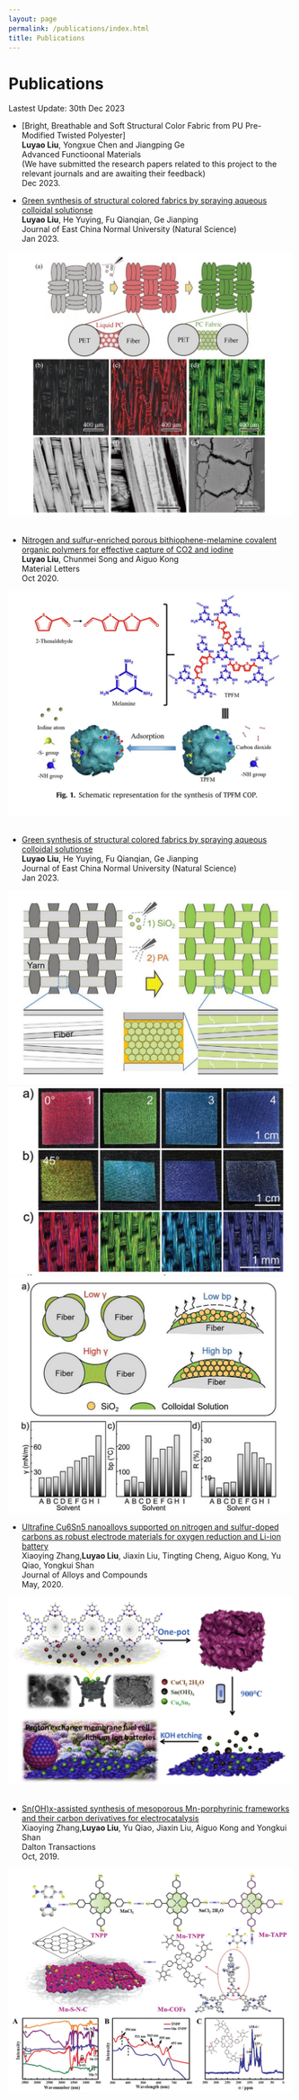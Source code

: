 ```yaml
---
layout: page
permalink: /publications/index.html
title: Publications
---
```


# Publications

Lastest Update: 30th Dec 2023 


- [Bright, Breathable and Soft Structural Color Fabric from PU Pre-Modified Twisted Polyester]<br>**Luyao Liu**, Yongxue Chen and Jiangping Ge<br>Advanced Functioonal Materials<br>(We have submitted the research papers related to this project to the relevant journals and are awaiting their feedback)<br>Dec 2023.

- [Green synthesis of structural colored fabrics by spraying aqueous colloidal solutionse](https://Alina-LuyaoLiu.github.io/mypaper/H2O.pdf)<br>**Luyao Liu**, He Yuying, Fu Qianqian, Ge Jianping<br>Journal of East China Normal University (Natural Science)<br>Jan 2023.
<div>
<img src="/images/ECNU.jpg">
</div>
<br>

- [Nitrogen and sulfur-enriched porous bithiophene-melamine covalent organic polymers for effective capture of CO2 and iodine](https://Alina-LuyaoLiu.github.io/mypaper/2020ML.pdf)<br>**Luyao Liu**, Chunmei Song and Aiguo Kong<br>Material Letters<br>Oct 2020.
<div>
<img src="/images/ML.jpg">
</div>
<br>

- [Green synthesis of structural colored fabrics by spraying aqueous colloidal solutionse](https://Alina-LuyaoLiu.github.io/mypaper/H2O.pdf)<br>**Luyao Liu**, He Yuying, Fu Qianqian, Ge Jianping<br>Journal of East China Normal University (Natural Science)<br>Jan 2023.
<div class="third">
<img src="/images/AFM1.jpg">
<img src="/images/AFM2.jpg">
<img src="/images/AFM3.jpg">
</div>


- [Ultrafine Cu6Sn5 nanoalloys supported on nitrogen and sulfur-doped carbons as robust electrode materials for oxygen reduction and Li-ion battery](https://Alina-LuyaoLiu.github.io/mypaper/Cu6Sn5.pdf)<br>Xiaoying Zhang,**Luyao Liu**,  Jiaxin Liu, Tingting Cheng, Aiguo Kong, Yu Qiao, Yongkui Shan<br>Journal of Alloys and Compounds<br>May, 2020.<br>
<div>
<img src="/images/CU.jpg">
</div>
<br>

- [Sn(OH)x-assisted synthesis of mesoporous Mn-porphyrinic frameworks and their carbon derivatives for electrocatalysis](https://Alina-LuyaoLiu.github.io/mypaper/SnOHx.pdf)<br>Xiaoying Zhang,**Luyao Liu**,  Yu Qiao, Jiaxin Liu, Aiguo Kong and Yongkui Shan<br>Dalton Transactions<br>Oct, 2019.<br>
<div>
<img src="/images/SN.jpg">
</div>
<br>




<br>
